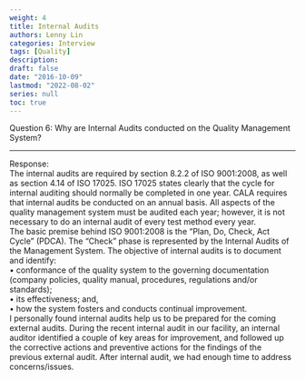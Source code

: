 ```yaml
---
weight: 4
title: Internal Audits
authors: Lenny Lin
categories: Interview
tags: [Quality]
description: 
draft: false
date: "2016-10-09"
lastmod: "2022-08-02"
series: null
toc: true
---
```


Question 6: Why are Internal Audits conducted on the Quality Management System?  
<!--more-->

---
Response:  
The internal audits are required by section 8.2.2 of ISO 9001:2008, as well as section 4.14 of ISO 17025.  ISO 17025 states clearly that the cycle for internal auditing should normally be completed in one year.  CALA requires that internal audits be conducted on an annual basis.  All aspects of the quality management system must be audited each year; however, it is not necessary to do an internal audit of every test method every year.  
The basic premise behind ISO 9001:2008 is the “Plan, Do, Check, Act Cycle” (PDCA).  The “Check” phase is represented by the Internal Audits of the Management System.  The objective of internal audits is to document and identify:  
•	conformance of the quality system to the governing documentation (company policies, quality manual, procedures, regulations and/or standards);  
•	its effectiveness; and,  
•	how the system fosters and conducts continual improvement.  
I personally found internal audits help us to be prepared for the coming external audits.  During the recent internal audit in our facility, an internal auditor identified a couple of key areas for improvement, and followed up the corrective actions and preventive actions for the findings of the previous external audit.  After internal audit, we had enough time to address concerns/issues.  



